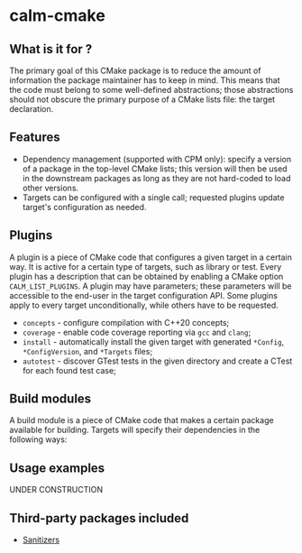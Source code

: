 # calm-cmake

What is it for ?
----------------
The primary goal of this CMake package is to reduce the amount of information 
the package maintainer has to keep in mind. This means that the code must
belong to some well-defined abstractions; those abstractions should not obscure 
the primary purpose of a CMake lists file: the target declaration. 

Features
--------
* Dependency management (supported with CPM only): specify a version of 
  a package in the top-level CMake lists; this version will then be used in
  the downstream packages as long as they are not hard-coded to load other
  versions.
* Targets can be configured with a single call; requested plugins update
  target's configuration as needed.
  

Plugins
-------
A plugin is a piece of CMake code that configures a given target in a certain
way. It is active for a certain type of targets, such as library or test.
Every plugin has a description that can be obtained by enabling a CMake option
`CALM_LIST_PLUGINS`. A plugin may have parameters; these parameters will be 
accessible to the end-user in the target configuration API. Some plugins apply 
to every target unconditionally, while others have to be requested.

* `concepts` - configure compilation with C++20 concepts;
* `coverage` - enable code coverage reporting via `gcc` and `clang`;  
* `install` - automatically install the given target with generated `*Config`,
  `*ConfigVersion`, and `*Targets` files;
* `autotest` - discover GTest tests in the given directory and create a CTest 
  for each found test case;

Build modules
-------------

A build module is a piece of CMake code that makes a certain package available
for building. Targets will specify their dependencies in the following ways:

Usage examples
--------------

UNDER CONSTRUCTION

Third-party packages included
-----------------------------

* [Sanitizers](https://github.com/arsenm/sanitizers-cmake)


